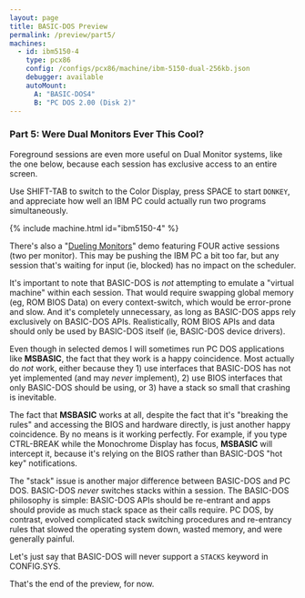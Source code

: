 ```yaml
---
layout: page
title: BASIC-DOS Preview
permalink: /preview/part5/
machines:
  - id: ibm5150-4
    type: pcx86
    config: /configs/pcx86/machine/ibm-5150-dual-256kb.json
    debugger: available
    autoMount:
      A: "BASIC-DOS4"
      B: "PC DOS 2.00 (Disk 2)"
---
```


### Part 5: Were Dual Monitors Ever This Cool?

Foreground sessions are even more useful on Dual Monitor systems, like the
one below, because each session has exclusive access to an entire screen.

Use SHIFT-TAB to switch to the Color Display, press SPACE to start `DONKEY`,
and appreciate how well an IBM PC could actually run two programs simultaneously.

{% include machine.html id="ibm5150-4" %}

There's also a "[Dueling Monitors](../../dual/multi/)" demo featuring FOUR active
sessions (two per monitor).  This may be pushing the IBM PC a bit too far,
but any session that's waiting for input (ie, blocked) has no impact on the
scheduler.

It's important to note that BASIC-DOS is *not* attempting to emulate a
"virtual machine" within each session.  That would require swapping global
memory (eg, ROM BIOS Data) on every context-switch, which would be error-prone
and slow.  And it's completely unnecessary, as long as BASIC-DOS apps rely
exclusively on BASIC-DOS APIs.  Realistically, ROM BIOS APIs and data should
only be used by BASIC-DOS itself (ie, BASIC-DOS device drivers).

Even though in selected demos I will sometimes run PC DOS applications like
**MSBASIC**, the fact that they work is a happy coincidence.  Most actually do
*not* work, either because they 1) use interfaces that BASIC-DOS has not yet
implemented (and may *never* implement), 2) use BIOS interfaces that only
BASIC-DOS should be using, or 3) have a stack so small that crashing is
inevitable.

The fact that **MSBASIC** works at all, despite the fact that it's "breaking
the rules" and accessing the BIOS and hardware directly, is just another happy
coincidence.  By no means is it working perfectly.  For example, if you type
CTRL-BREAK while the Monochrome Display has focus, **MSBASIC** will intercept
it, because it's relying on the BIOS rather than BASIC-DOS "hot key" notifications.

The "stack" issue is another major difference between BASIC-DOS and PC DOS.
BASIC-DOS *never* switches stacks within a session.  The BASIC-DOS philosophy
is simple: BASIC-DOS APIs should be re-entrant and apps should provide as much
stack space as their calls require.  PC DOS, by contrast, evolved complicated
stack switching procedures and re-entrancy rules that slowed the operating
system down, wasted memory, and were generally painful.

Let's just say that BASIC-DOS will never support a `STACKS` keyword in CONFIG.SYS.

That's the end of the preview, for now.
